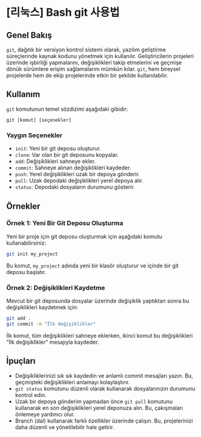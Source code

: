 # [리눅스] Bash git 사용법

## Genel Bakış
`git`, dağıtık bir versiyon kontrol sistemi olarak, yazılım geliştirme süreçlerinde kaynak kodunu yönetmek için kullanılır. Geliştiricilerin projeleri üzerinde işbirliği yapmalarını, değişiklikleri takip etmelerini ve geçmişe dönük sürümlere erişim sağlamalarını mümkün kılar. `git`, hem bireysel projelerde hem de ekip projelerinde etkin bir şekilde kullanılabilir.

## Kullanım
`git` komutunun temel sözdizimi aşağıdaki gibidir:

```
git [komut] [seçenekler]
```

### Yaygın Seçenekler
- `init`: Yeni bir git deposu oluşturur.
- `clone`: Var olan bir git deposunu kopyalar.
- `add`: Değişiklikleri sahneye ekler.
- `commit`: Sahneye alınan değişiklikleri kaydeder.
- `push`: Yerel değişiklikleri uzak bir depoya gönderir.
- `pull`: Uzak depodaki değişiklikleri yerel depoya alır.
- `status`: Depodaki dosyaların durumunu gösterir.

## Örnekler

### Örnek 1: Yeni Bir Git Deposu Oluşturma
Yeni bir proje için git deposu oluşturmak için aşağıdaki komutu kullanabilirsiniz:

```bash
git init my_project
```
Bu komut, `my_project` adında yeni bir klasör oluşturur ve içinde bir git deposu başlatır.

### Örnek 2: Değişiklikleri Kaydetme
Mevcut bir git deposunda dosyalar üzerinde değişiklik yaptıktan sonra bu değişiklikleri kaydetmek için:

```bash
git add .
git commit -m "İlk değişiklikler"
```
İlk komut, tüm değişiklikleri sahneye eklerken, ikinci komut bu değişiklikleri "İlk değişiklikler" mesajıyla kaydeder.

## İpuçları
- Değişikliklerinizi sık sık kaydedin ve anlamlı commit mesajları yazın. Bu, geçmişteki değişiklikleri anlamayı kolaylaştırır.
- `git status` komutunu düzenli olarak kullanarak dosyalarınızın durumunu kontrol edin.
- Uzak bir depoya gönderim yapmadan önce `git pull` komutunu kullanarak en son değişiklikleri yerel deponuza alın. Bu, çakışmaları önlemeye yardımcı olur.
- Branch (dal) kullanarak farklı özellikler üzerinde çalışın. Bu, projelerinizi daha düzenli ve yönetilebilir hale getirir.